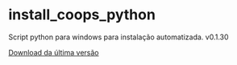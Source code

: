 # install_coops_python

Script python para windows para instalação automatizada. v0.1.30

[Download da última versão](https://github.com/dalraf/install_coops_python/releases/download/v0.1.30/install_coops_python.exe)
